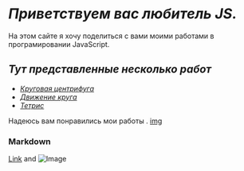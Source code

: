 # _Приветствуем вас любитель JS._

На этом сайте я хочу поделиться с вами моими работами в програмировании JavaScript.
## *Тут представленные несколько работ*
 - [*Круговая центрифуга*](https://lordostom.github.io/project/ellipseMove/) 
 - [*Движение круга*](https://lordostom.github.io/project/erzaem/)
 - [*Тетрис*](https://lordostom.github.io/project/tetris/)
 
Надеюсь вам понравились мои работы . [img](https://upload.wikimedia.org/wikipedia/commons/thumb/8/85/Smiley.svg/1200px-Smiley.svg.png)
### Markdown


[Link](url) and ![Image](src)
